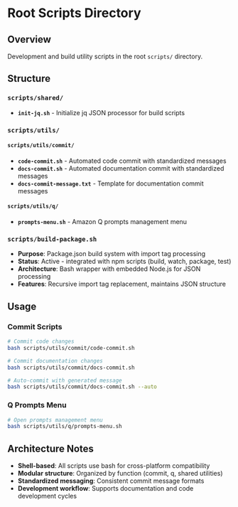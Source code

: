 # Root Scripts Directory

## Overview

Development and build utility scripts in the root `scripts/` directory.

## Structure

### `scripts/shared/`
- **`init-jq.sh`** - Initialize jq JSON processor for build scripts

### `scripts/utils/`

#### `scripts/utils/commit/`
- **`code-commit.sh`** - Automated code commit with standardized messages
- **`docs-commit.sh`** - Automated documentation commit with standardized messages  
- **`docs-commit-message.txt`** - Template for documentation commit messages

#### `scripts/utils/q/`
- **`prompts-menu.sh`** - Amazon Q prompts management menu

### `scripts/build-package.sh`
- **Purpose**: Package.json build system with import tag processing
- **Status**: Active - integrated with npm scripts (build, watch, package, test)
- **Architecture**: Bash wrapper with embedded Node.js for JSON processing
- **Features**: Recursive import tag replacement, maintains JSON structure

## Usage

### Commit Scripts
```bash
# Commit code changes
bash scripts/utils/commit/code-commit.sh

# Commit documentation changes  
bash scripts/utils/commit/docs-commit.sh

# Auto-commit with generated message
bash scripts/utils/commit/docs-commit.sh --auto
```

### Q Prompts Menu
```bash
# Open prompts management menu
bash scripts/utils/q/prompts-menu.sh
```

## Architecture Notes

- **Shell-based**: All scripts use bash for cross-platform compatibility
- **Modular structure**: Organized by function (commit, q, shared utilities)
- **Standardized messaging**: Consistent commit message formats
- **Development workflow**: Supports documentation and code development cycles